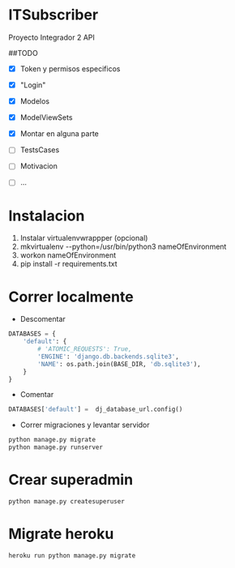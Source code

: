 # ITSubscriber
Proyecto Integrador 2 API

##TODO
- [x] Token y permisos especificos
- [x] "Login"
- [x] Modelos
- [x] ModelViewSets
- [x] Montar en alguna parte
- [ ] TestsCases
- [ ] Motivacion
- [ ] ...


# Instalacion
1. Instalar virtualenvwrappper (opcional)
2. mkvirtualenv --python=/usr/bin/python3 nameOfEnvironment
3. workon nameOfEnvironment
4. pip install -r requirements.txt

# Correr localmente

- Descomentar
```python
DATABASES = {
    'default': {
        # 'ATOMIC_REQUESTS': True,
        'ENGINE': 'django.db.backends.sqlite3',
        'NAME': os.path.join(BASE_DIR, 'db.sqlite3'),
    }
}
```

- Comentar
```python
DATABASES['default'] =  dj_database_url.config()
```

- Correr migraciones y levantar servidor
```python
python manage.py migrate
python manage.py runserver	
```

# Crear superadmin
```python
python manage.py createsuperuser
```

# Migrate heroku
```python
heroku run python manage.py migrate
```
